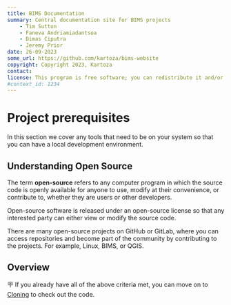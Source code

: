 ```yaml
---
title: BIMS Documentation
summary: Central documentation site for BIMS projects
    - Tim Sutton
    - Faneva Andriamiadantsoa
    - Dimas Ciputra
    - Jeremy Prior
date: 26-09-2023
some_url: https://github.com/kartoza/bims-website
copyright: Copyright 2023, Kartoza
contact: 
license: This program is free software; you can redistribute it and/or modify it under the terms of the GNU Affero General Public License as published by the Free Software Foundation; either version 3 of the License, or (at your option) any later version.
#context_id: 1234
---
```


# Project prerequisites

In this section we cover any tools that need to be on your system so that you can have a local development environment.

## Understanding Open Source

The term **open-source** refers to any computer program in which the source code is openly available for anyone to use,
modify at their convenience, or contribute to, whether they are users or other developers.

Open-source software is released under an open-source license so that any interested party can either view or modify the
source code.

There are many open-source projects on GitHub or GitLab, where you can access repositories and become part of the
community by contributing to the projects. For example, Linux, BIMS, or QGIS.

## Overview
<!-- To Be Populated -->

🪧 If you already have all of the above criteria met, you can move on to [Cloning](cloning.md) to check out the code.

